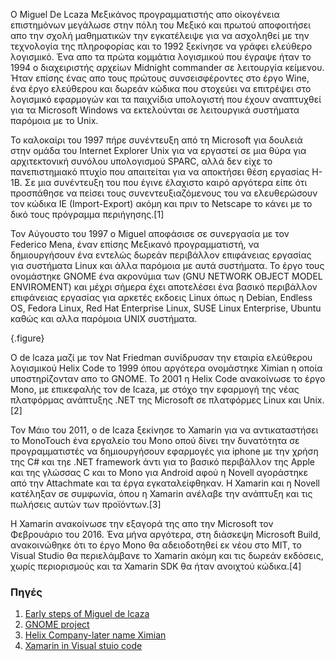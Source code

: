 O Miguel De Lcaza Μεξικάνος προγραμματιστής απο οίκογένεια επιστημόνων μεγάλωσε στην πόλη του Μεξικό και πρωτού αποφοιτήσει απο την σχολή μαθηματικών την εγκατέλειψε για να ασχοληθεί με την τεχνολογία της πληροφορίας και το 1992 ξεκίνησε να γράφει ελεύθερο λογισμικό. Ένα απο τα πρώτα κομμάτια λογισμικού που έγραψε ήταν το 1994 ο διαχειριστής αρχείων Midnight commander σε λειτουργία κείμενου. Ήταν επίσης ένας απο τους πρώτους συνσεισφέροντες στο έργο Wine, ένα έργο ελεύθερου και δωρεάν κώδικα  που στοχεύει να επιτρέψει στο λογισμικό εφαρμογών και τα παιχνίδια υπολογιστή που έχουν αναπτυχθεί για τα Microsoft Windows να εκτελούνται σε λειτουργικά συστήματα παρόμοια με το Unix.

To καλοκαίρι του 1997 πήρε συνέντευξη από τη Microsoft για δουλειά στην ομάδα του Internet Explorer Unix για να εργαστεί σε μια θύρα για αρχιτεκτονική συνόλου υπολογισμού SPARC, αλλά δεν είχε το πανεπιστημιακό πτυχίο που απαιτείται για να αποκτήσει θέση εργασίας H-1B. Σε μια συνέντευξη του που έγινε έλαχιστο καιρό αργότερα είπε ότι προσπάθησε να πείσει τους συνεντευξιαζόμενους του να ελευθερώσουν τον κώδικα IE (Import-Export) ακόμη και πριν το Netscape το κάνει με το δικό τους πρόγραμμα περιήγησης.[1]

Τον Αύγουστο του 1997 ο Miguel αποφάσισε σε συνεργασία με τον Federico Mena, έναν επίσης Μεξικανό προγραμματιστή, να δημιουργήσουν ένα εντελώς δωρεάν περιβάλλον επιφάνειας εργασίας για συστήματα Linux και άλλα παρόμοια με αυτά συστήματα. Το έργο τους ονομάστηκε GNOME ένα ακρονύμια των (GNU NETWORK OBJECT MODEL ENVIROMENT) και μέχρι σήμερα έχει αποτελέσει ένα βασικό περιβάλλον επιφάνειας εργασίας για αρκετές εκδοεις Linux όπως η Debian, Endless OS, Fedora Linux, Red Hat Enterprise Linux, SUSE Linux Enterprise, Ubuntu καθώς και αλλα παρόμοια UNIX συστήματα.

{.figure}

O de lcaza μαζί με τον Nat Friedman συνίδρυσαν την εταιρία ελεύθερου λογισμικού Helix Code το 1999 όπου αργότερα ονομάστηκε Ximian η οποία υποστηρίζονταν απο το GNOMΕ. Το 2001 η  Helix Code ανακοίνωσε το έργο Mono, με επικεφαλής τον de Icaza, με στόχο την εφαρμογή της νέας πλατφόρμας ανάπτυξης .NET της Microsoft σε πλατφόρμες Linux και Unix.[2]

Τον Μάιο του 2011, ο de Icaza ξεκίνησε το Xamarin για να αντικαταστήσει το MonoTouch ένα εργαλείο του Mono οπού δίνει την δυνατότητα σε προγραμματιστές να δημιουργήσουν εφαρμογές για iphone με την χρήση της C# και τηε .NET framework άντι για το βασικό περιβάλλον της Apple και της γλώσσας C και το Mono για Android αφού η Novell αγοράστηκε από την Attachmate και τα έργα εγκαταλείφθηκαν. Η Xamarin και η Novell κατέληξαν σε συμφωνία, όπου η Xamarin ανέλαβε την ανάπτυξη και τις πωλήσεις αυτών των προϊόντων.[3]

H Xamarin ανακοίνωσε την εξαγορά της απο την Microsoft τον Φεβρουάριο του 2016. Ένα μήνα αργότερα, στη διάσκεψη Microsoft Build, ανακοινώθηκε ότι το έργο Mono θα αδειοδοτηθεί εκ νέου στο MIT, το Visual Studio θα περιελάμβανε το Xamarin ακόμη και τις δωρεάν εκδόσεις, χωρίς περιορισμούς και τα Xamarin SDK θα ήταν ανοιχτού κώδικα.[4]

### Πηγές
1. [Early steps of Miguel de lcaza](https://en.wikipedia.org/wiki/Miguel_de_Icaza/)
2. [GNOME project](https://dl.acm.org/doi/fullHtml/10.5555/327674.327681/)
3. [Helix Company-later name Ximian](https://en.wikipedia.org/wiki/Ximian/)
4. [Xamarin in Visual stuio code](https://www.wikiwand.com/en/Miguel_de_Icaza/)
